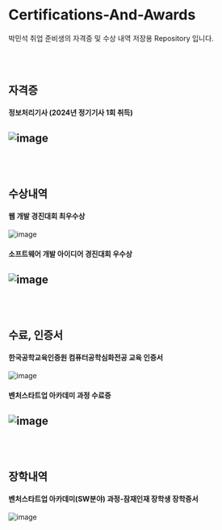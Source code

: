 # Certifications-And-Awards
박민석 취업 준비생의 자격증 및 수상 내역 저장용 Repository 입니다.

<br/><br/>

## 자격증
#### 정보처리기사 (2024년 정기기사 1회 취득) <br/>
![image](https://github.com/pakms980319/Certifications-And-Awards/assets/141478303/992e914f-1798-406d-9f27-922681fd47a1)
---
<br/><br/>

## 수상내역
#### 웹 개발 경진대회 최우수상 <br/>
![image](https://github.com/pakms980319/Certifications-And-Awards/assets/141478303/e7724b94-e8b4-4558-814e-a3508891097b)

#### 소프트웨어 개발 아이디어 경진대회 우수상 <br/>
![image](https://github.com/pakms980319/Certifications-And-Awards/assets/141478303/4bc00ca0-d47d-4810-b890-c76eaa5ebaa1)
---
<br/><br/>

## 수료, 인증서
#### 한국공학교육인증원 컴퓨터공학심화전공 교육 인증서 <br/>
![image](https://github.com/pakms980319/Certifications-And-Awards/assets/141478303/a7718ad3-0e49-4034-82ca-949653179799)

#### 벤처스타트업 아카데미 과정 수료증 <br/>
![image](https://github.com/pakms980319/Certifications-And-Awards/assets/141478303/2e3124c3-7215-4cd7-88e9-0273268c12bd)
---
<br/><br/>

## 장학내역
#### 벤처스타트업 아카데미(SW분야) 과정-잠재인재 장학생 장학증서
![image](https://github.com/pakms980319/Certifications-And-Awards/assets/141478303/83fe04b7-97ab-407d-83c0-be7bd7cccc1a)
